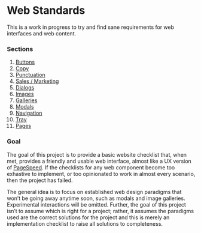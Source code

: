 # Web Standards

This is a work in progress to try and find sane requirements for web interfaces and web content.

### Sections

1. [Buttons](https://github.com/dangodev/web-standards/blob/master/buttons.md)
1. [Copy](https://github.com/dangodev/web-standards/blob/master/copy.md)
  1. [Punctuation](https://github.com/dangodev/web-standards/blob/master/copy.md#punctuation)
  1. [Sales / Marketing](https://github.com/dangodev/web-standards/blob/master/copy.md#sales--marketing)
1. [Dialogs](https://github.com/dangodev/web-standards/blob/master/dialogs.md)
1. [Images](https://github.com/dangodev/web-standards/blob/master/images.md)
  1. [Galleries](https://github.com/dangodev/web-standards/blob/master/images.md#galleries)
1. [Modals](https://github.com/dangodev/web-standards/blob/master/modals.md)
1. [Navigation](https://github.com/dangodev/web-standards/blob/master/navigation.md)
  1. [Tray](https://github.com/dangodev/web-standards/blob/master/navigation.md#tray)
1. [Pages](https://github.com/dangodev/web-standards/blob/master/pages.md)

### Goal

The goal of this project is to provide a basic website checklist that, when met, provides a friendly and usable web interface, almost like a UX version of [PageSpeed](https://developers.google.com/speed/pagespeed/insights/). If the checklists for any web component become too exhastive to implement, or too opinionated to work in almost every scenario, then the project has failed.

The general idea is to focus on established web design paradigms that won’t be going away anytime soon, such as modals and image galleries. Experimental interactions will be omitted. Further, the goal of this project isn’t to assume which is right for a project; rather, it assumes the paradigms used are the correct solutions for the project and this is merely an implementation checklist to raise all solutions to completeness.
